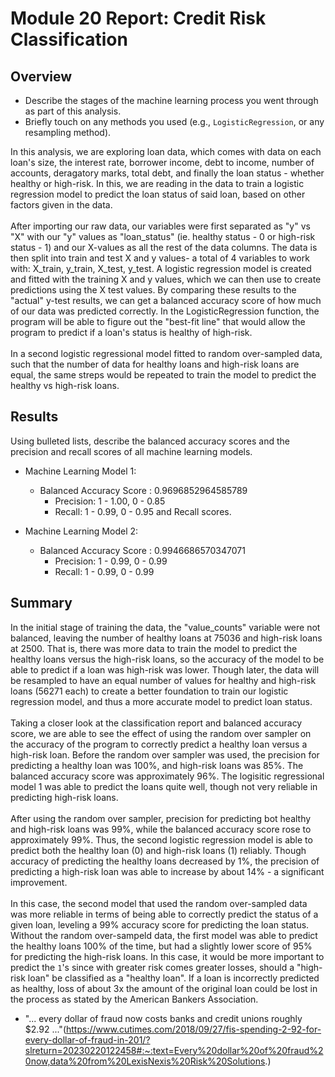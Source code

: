 # Module 20 Report: Credit Risk Classification

## Overview
* Describe the stages of the machine learning process you went through as part of this analysis.
* Briefly touch on any methods you used (e.g., `LogisticRegression`, or any resampling method).


In this analysis, we are exploring loan data, which comes with data on each loan's size, the interest rate, borrower income, debt to income, number of accounts, deragatory marks, total debt, and finally the loan status - whether healthy or high-risk. In this, we are reading in the data to train a logistic regression model to predict the loan status of said loan, based on other factors given in the data.
<br><br>
After importing our raw data, our variables were first separated as "y" vs "X" with our "y" values as "loan_status" (ie. healthy status - 0 or high-risk status - 1) and our X-values as all the rest of the data columns. The data is then split into train and test X and y values- a total of 4 variables to work with: X_train, y_train, X_test, y_test. A logistic regression model is created and fitted with the training X and y values, which we can then use to create predictions using the X test values. By comparing these results to the "actual" y-test results, we can get a balanced accuracy score of how much of our data was predicted correctly. In the LogisticRegression function, the program will be able to figure out the "best-fit line" that would allow the program to predict if a loan's status is healthy of high-risk.
<br><br>
In a second logistic regressional model fitted to random over-sampled data, such that the number of data for healthy loans and high-risk loans are equal, the same streps would be repeated to train the model to predict the healthy vs high-risk loans.

## Results

Using bulleted lists, describe the balanced accuracy scores and the precision and recall scores of all machine learning models.

* Machine Learning Model 1:
  * Balanced Accuracy Score : 0.9696852964585789
	* Precision: 1 - 1.00, 0 - 0.85
	* Recall:    1 - 0.99, 0 - 0.95
 and Recall scores.

* Machine Learning Model 2:
  * Balanced Accuracy Score : 0.9946686570347071
	* Precision: 1 - 0.99, 0 - 0.99
	* Recall:    1 - 0.99, 0 - 0.99

## Summary

In the initial stage of training the data, the "value_counts" variable were not balanced, leaving the number of healthy loans at 75036 and high-risk loans at 2500. That is, there was more data to train the model to predict the healthy loans versus the high-risk loans, so the accuracy of the model to be able to predict if a loan was high-risk was lower. Though later, the data will be resampled to have an equal number of values for healthy and high-risk loans (56271 each) to create a better foundation to train our logistic regression model, and thus a more accurate model to predict loan status.
<br><br>
Taking a closer look at the classification report and balanced accuracy score, we are able to see the effect of using the random over sampler on the accuracy of the program to correctly predict a healthy loan versus a high-risk loan. Before the random over sampler was used, the precision for predicting a healthy loan was 100%, and high-risk loans was 85%. The balanced accuracy score was approximately 96%. The logisitic regressional model 1 was able to predict the loans quite well, though not very reliable in predicting high-risk loans.
<br><br>
After using the random over sampler, precision for predicting bot healthy and high-risk loans was 99%, while the balanced accuracy score rose to approximately 99%. Thus, the second logistic regression model is able to predict both the healthy loan (0) and high-risk loans (1) reliably. Though accuracy of predicting the healthy loans decreased by 1%, the precision of predicting a high-risk loan was able to increase by about 14% - a significant improvement.
<br><br>
In this case,  the second model that used the random over-sampled data was more reliable in terms of being able to correctly predict the status of a given loan, leveling a 99% accuracy score for predicting the loan status. Without the random over-sampeld data, the first model was able to predict the healthy loans 100% of the time, but had a slightly lower score of 95% for predicting the high-risk loans. In this case, it would be more important to predict the `1`'s since with greater risk comes greater losses, should a "high-risk loan" be classified as a  "healthy loan". If a loan is incorrectly predicted as healthy, loss of about 3x the amount of the original loan could be lost in the process as stated by the American Bankers Association.
- "... every dollar of fraud now costs banks and credit unions roughly $2.92 ..."(https://www.cutimes.com/2018/09/27/fis-spending-2-92-for-every-dollar-of-fraud-in-201/?slreturn=20230220122458#:~:text=Every%20dollar%20of%20fraud%20now,data%20from%20LexisNexis%20Risk%20Solutions.)
